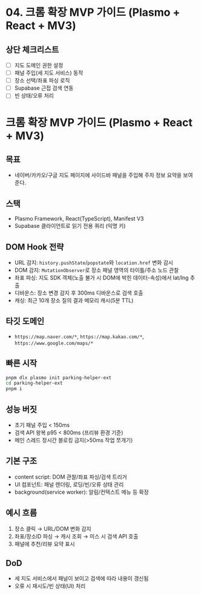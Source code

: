# 04. 크롬 확장 MVP 가이드 (Plasmo + React + MV3)

## 상단 체크리스트
- [ ] 지도 도메인 권한 설정
- [ ] 패널 주입(세 지도 서비스) 동작
- [ ] 장소 선택/좌표 파싱 로직
- [ ] Supabase 근접 검색 연동
- [ ] 빈 상태/오류 처리

# 크롬 확장 MVP 가이드 (Plasmo + React + MV3)

## 목표
- 네이버/카카오/구글 지도 페이지에 사이드바 패널을 주입해 주차 정보 요약을 보여준다.

## 스택
- Plasmo Framework, React(TypeScript), Manifest V3
- Supabase 클라이언트로 읽기 전용 쿼리 (익명 키)

## DOM Hook 전략
- URL 감지: `history.pushState`/`popstate`와 `location.href` 변화 감시
- DOM 감지: `MutationObserver`로 장소 패널 영역의 타이틀/주소 노드 관찰
- 좌표 파싱: 지도 SDK 객체(노출 불가 시 DOM에 박힌 데이터-속성)에서 lat/lng 추출
- 디바운스: 장소 변경 감지 후 300ms 디바운스로 검색 호출
- 캐싱: 최근 10개 장소 질의 결과 메모리 캐시(5분 TTL)

## 타깃 도메인
- `https://map.naver.com/*`, `https://map.kakao.com/*`, `https://www.google.com/maps/*`

## 빠른 시작
```bash
pnpm dlx plasmo init parking-helper-ext
cd parking-helper-ext
pnpm i
```

## 성능 버짓
- 초기 패널 주입 < 150ms
- 검색 API 왕복 p95 < 800ms (프리뷰 환경 기준)
- 메인 스레드 장시간 블로킹 금지(>50ms 작업 쪼개기)

## 기본 구조
- content script: DOM 관찰/좌표 파싱/검색 트리거
- UI 컴포넌트: 패널 렌더링, 로딩/빈/오류 상태 관리
- background(service worker): 알림/컨텍스트 메뉴 등 확장

## 예시 흐름
1) 장소 클릭 → URL/DOM 변화 감지
2) 좌표/장소ID 파싱 → 캐시 조회 → 미스 시 검색 API 호출
3) 패널에 추천/리뷰 요약 표시

## DoD
- 세 지도 서비스에서 패널이 보이고 검색에 따라 내용이 갱신됨
- 오류 시 재시도/빈 상태(UI) 처리
